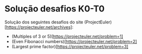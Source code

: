 # Solução desafios K0-T0

Solução dos seguintes desafios do site (ProjectEuler)[https://projecteuler.net/archives]:

* (Multiples of 3 or 5)[https://projecteuler.net/problem=1]
* (Even Fibonacci numbers)[https://projecteuler.net/problem=2]
* (Largest prime factor)[https://projecteuler.net/problem=3]
